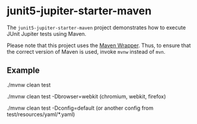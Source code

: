 # junit5-jupiter-starter-maven

The `junit5-jupiter-starter-maven` project demonstrates how to execute JUnit Jupiter
tests using Maven.

Please note that this project uses the [Maven Wrapper](https://github.com/apache/maven-wrapper).
Thus, to ensure that the correct version of Maven is used, invoke `mvnw` instead of `mvn`.

## Example

./mvnw clean test

./mvnw clean test -Dbrowser=webkit (chromium, webkit, firefox)

./mvnw clean test -Dconfig=default (or another config from test/resources/yaml/*.yaml)
